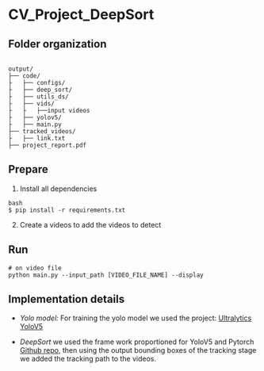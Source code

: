 # CV_Project_DeepSort

## Folder organization
```

output/
├── code/
├   ├── configs/
├   ├── deep_sort/
├   ├── utils_ds/
├   ├── vids/
├   ├   ├──input videos
├   ├── yolov5/
├   ├── main.py
├── tracked_videos/
├   ├── link.txt
├── project_report.pdf

```



## Prepare 
1) Install all dependencies
~~~
bash
$ pip install -r requirements.txt
~~~

2) Create a videos to add the videos to detect

## Run
~~~
# on video file
python main.py --input_path [VIDEO_FILE_NAME] --display
~~~

## Implementation details

- *Yolo model:* For training the yolo model we used the project: [Ultralytics YoloV5](https://github.com/ultralytics/yolov5) 

- *DeepSort* we used the frame work proportioned for YoloV5 and Pytorch [Github repo](https://github.com/HowieMa/DeepSORT_YOLOv5_Pytorch), then using the output bounding boxes of the tracking stage we added the tracking path to the videos.

